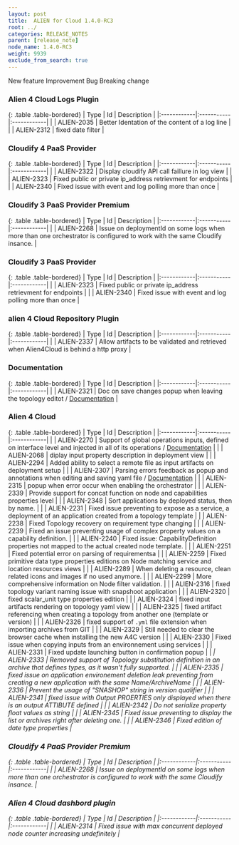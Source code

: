 ```yaml
---
layout: post
title:  ALIEN for Cloud 1.4.0-RC3
root: ../
categories: RELEASE_NOTES
parent: [release_note]
node_name: 1.4.0-RC3
weight: 9939
exclude_from_search: true
---
```





<i class="fa fa-plus text-success"></i> New feature <i class="fa fa-level-up text-primary"></i> Improvement  <i class="fa fa-bug text-danger"></i> Bug <i class="fa fa-exclamation-triangle text-warning"></i> Breaking change


### Alien 4 Cloud Logs Plugin



  {: .table .table-bordered}
  | Type        | Id         | Description |
  |:------------|:-----------|:------------|
      |  <i class="fa fa-level-up text-primary"></i> | ALIEN-2035 | Better Identation of the content of a log line   |
      |  <i class="fa fa-bug text-danger"></i> | ALIEN-2312 | fixed date filter  |
  


### Cloudify 4 PaaS Provider



  {: .table .table-bordered}
  | Type        | Id         | Description |
  |:------------|:-----------|:------------|
        |  <i class="fa fa-bug text-danger"></i> | ALIEN-2322 | Display cloudify API call faillure in log view  |
    |  <i class="fa fa-bug text-danger"></i> | ALIEN-2323 | Fixed public or private ip_address retrievment for endpoints  |
    |  <i class="fa fa-bug text-danger"></i> | ALIEN-2340 | Fixed issue with event and log polling more than once  |
  


### Cloudify 3 PaaS Provider Premium



  {: .table .table-bordered}
  | Type        | Id         | Description |
  |:------------|:-----------|:------------|
        |  <i class="fa fa-bug text-danger"></i> | ALIEN-2268 | Issue on deploymentId on some logs when more than one orchestrator is  configured to work with the same Cloudify insance.  |
  


### Cloudify 3 PaaS Provider



  {: .table .table-bordered}
  | Type        | Id         | Description |
  |:------------|:-----------|:------------|
        |  <i class="fa fa-bug text-danger"></i> | ALIEN-2323 | Fixed public or private ip_address retrievment for endpoints  |
    |  <i class="fa fa-bug text-danger"></i> | ALIEN-2340 | Fixed issue with event and log polling more than once  |
  


### alien 4 Cloud Repository Plugin



  {: .table .table-bordered}
  | Type        | Id         | Description |
  |:------------|:-----------|:------------|
      |  <i class="fa fa-level-up text-primary"></i> | ALIEN-2337 | Allow artifacts to be validated and retrieved when Alien4Cloud is behind a http proxy  |
    


### Documentation



  {: .table .table-bordered}
  | Type        | Id         | Description |
  |:------------|:-----------|:------------|
      |  <i class="fa fa-level-up text-primary"></i> | ALIEN-2321 | Doc on save changes popup when leaving the topology editot / [Documentation](#/documentation/1.4.0/user_guide/topology_editor_overview.html)  |
    


### Alien 4 Cloud



  {: .table .table-bordered}
  | Type        | Id         | Description |
  |:------------|:-----------|:------------|
    |  <i class="fa fa-plus text-success"></i> | ALIEN-2270 | Support of global operations inputs, defined on interface level and injected in all of its operations / [Documentation](#/documentation/1.4.0/devops_guide/tosca_grammar/interface_definition.html)  |
      |  <i class="fa fa-level-up text-primary"></i> | ALIEN-2068 | diplay input property description in deployment view  |
    |  <i class="fa fa-level-up text-primary"></i> | ALIEN-2294 | Added ability to select a remote file as input artifacts on deployment setup  |
    |  <i class="fa fa-level-up text-primary"></i> | ALIEN-2307 | Parsing errors feedback as popup and annotations when editing and saving yaml file / [Documentation](#/documentation/1.4.0/user_guide/topology_editor_file.html)  |
    |  <i class="fa fa-level-up text-primary"></i> | ALIEN-2315 | popup when error occur when enabling the orchestrator  |
    |  <i class="fa fa-level-up text-primary"></i> | ALIEN-2339 | Provide support for concat function on node and capabilities properties level  |
    |  <i class="fa fa-level-up text-primary"></i> | ALIEN-2348 | Sort applications by deployed status, then by name.  |
      |  <i class="fa fa-bug text-danger"></i> | ALIEN-2231 | Fixed issue preventing to expose as a service, a deployment of an application created from a topology template  |
    |  <i class="fa fa-bug text-danger"></i> | ALIEN-2238 | Fixed Topology recovery on requirement type changing  |
    |  <i class="fa fa-bug text-danger"></i> | ALIEN-2239 | Fixed an issue preventing usage of complex property values on a capability definition.  |
    |  <i class="fa fa-bug text-danger"></i> | ALIEN-2240 | Fixed issue: CapabilityDefinition properties not mapped to the actual created node template.  |
    |  <i class="fa fa-bug text-danger"></i> | ALIEN-2251 | Fixed potential error on parsing of requirementsa  |
    |  <i class="fa fa-bug text-danger"></i> | ALIEN-2259 | Fixed primitive data type properties editions on Node matching service and location resources views  |
    |  <i class="fa fa-bug text-danger"></i> | ALIEN-2289 | When deleting a resource, clean related icons and images if no used anymore.  |
    |  <i class="fa fa-bug text-danger"></i> | ALIEN-2299 | More comprehensive information on Node filter validation.  |
    |  <i class="fa fa-bug text-danger"></i> | ALIEN-2316 | fixed topology variant naming issue with snapshoot application  |
    |  <i class="fa fa-bug text-danger"></i> | ALIEN-2320 | fixed scalar_unit type properties edition  |
    |  <i class="fa fa-bug text-danger"></i> | ALIEN-2324 | fixed input artifacts rendering on topology yaml view  |
    |  <i class="fa fa-bug text-danger"></i> | ALIEN-2325 | fixed artifact referencing when creating a topology from another one (template or version)  |
    |  <i class="fa fa-bug text-danger"></i> | ALIEN-2326 | fixed support of `.yml` file extension when importing archives from GIT  |
    |  <i class="fa fa-bug text-danger"></i> | ALIEN-2329 | Still needed to clear the browser cache when installing the new A4C version  |
    |  <i class="fa fa-bug text-danger"></i> | ALIEN-2330 | Fixed issue when copying inputs from an environnement using services  |
    |  <i class="fa fa-bug text-danger"></i> | ALIEN-2331 | Fixed update launching button in confirmation popup  |
    |  <i class="fa fa-exclamation-triangle text-warning">  <i class="fa fa-bug text-danger"></i> | ALIEN-2333 | Removed support of Topology substitution definition in an archive that defines types, as it wasn't fully supported.  |
    |  <i class="fa fa-bug text-danger"></i> | ALIEN-2335 | fixed issue on application environement deletion leak preventing from creating a new application with the same Name/ArchiveName  |
    |  <i class="fa fa-bug text-danger"></i> | ALIEN-2336 | Prevent the usage of "SNASHOP" string in version qualifier  |
    |  <i class="fa fa-bug text-danger"></i> | ALIEN-2341 | fixed issue with Output PROERTIES only displayed when there is an output ATTIBUTE defined  |
    |  <i class="fa fa-bug text-danger"></i> | ALIEN-2342 | Do not serialize property float values as string  |
    |  <i class="fa fa-bug text-danger"></i> | ALIEN-2345 | Fixed issue preventing to display the list or archives right after deleting one.  |
    |  <i class="fa fa-bug text-danger"></i> | ALIEN-2346 | Fixed edition of date type properties  |
  


### Cloudify 4 PaaS Provider Premium



  {: .table .table-bordered}
  | Type        | Id         | Description |
  |:------------|:-----------|:------------|
        |  <i class="fa fa-bug text-danger"></i> | ALIEN-2268 | Issue on deploymentId on some logs when more than one orchestrator is  configured to work with the same Cloudify insance.  |
  


### Alien 4 Cloud dashbord plugin



  {: .table .table-bordered}
  | Type        | Id         | Description |
  |:------------|:-----------|:------------|
        |  <i class="fa fa-bug text-danger"></i> | ALIEN-2314 | Fixed issue with max concurrent deployed node counter increasing undefinitely  |
  

